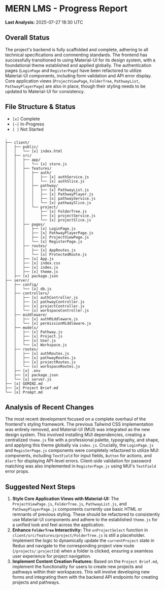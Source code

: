 # MERN LMS - Progress Report

**Last Analysis:** 2025-07-27 18:30 UTC

## Overall Status
The project's backend is fully scaffolded and complete, adhering to all technical specifications and commenting standards. The frontend has successfully transitioned to using Material-UI for its design system, with a foundational theme established and applied globally. The authentication pages (`LoginPage` and `RegisterPage`) have been refactored to utilize Material-UI components, including form validation and API error display. Core application views (`ProjectViewPage`, `FolderTree`, `PathwayList`, `PathwayPlayerPage`) are also in place, though their styling needs to be updated to Material-UI for consistency.

## File Structure & Status
*   `[x]` Complete
*   `[~]` In-Progress
*   `[ ]` Not Started

```
.
├── client/
│   ├── public/
│   │   └── [x] index.html
│   ├── src/
│   │   ├── app/
│   │   │   └── [x] store.js
│   │   ├── features/
│   │   │   ├── auth/
│   │   │   │   ├── [x] authService.js
│   │   │   │   └── [x] authSlice.js
│   │   │   ├── pathway/
│   │   │   │   ├── [x] PathwayList.js
│   │   │   │   ├── [x] PathwayPlayer.js
│   │   │   │   ├── [x] pathwayService.js
│   │   │   │   └── [x] pathwaySlice.js
│   │   │   └── project/
│   │   │       ├── [x] FolderTree.js
│   │   │       ├── [x] projectService.js
│   │   │       └── [x] projectSlice.js
│   │   ├── pages/
│   │   │   ├── [x] LoginPage.js
│   │   │   ├── [x] PathwayPlayerPage.js
│   │   │   ├── [x] ProjectViewPage.js
│   │   │   └── [x] RegisterPage.js
│   │   ├── routes/
│   │   │   ├── [x] AppRoutes.js
│   │   │   └── [x] ProtectedRoute.js
│   │   ├── [x] App.js
│   │   ├── [x] index.css
│   │   ├── [x] index.js
│   │   ├── [x] theme.js
│   ├── [x] package.json
├── server/
│   ├── config/
│   │   └── [x] db.js
│   ├── controllers/
│   │   ├── [x] authController.js
│   │   ├── [x] pathwayController.js
│   │   ├── [x] projectController.js
│   │   └── [x] workspaceController.js
│   ├── middleware/
│   │   ├── [x] authMiddleware.js
│   │   └── [x] permissionMiddleware.js
│   ├── models/
│   │   ├── [x] Pathway.js
│   │   ├── [x] Project.js
│   │   ├── [x] User.js
│   │   └── [x] Workspace.js
│   ├── routes/
│   │   ├── [x] authRoutes.js
│   │   ├── [x] pathwayRoutes.js
│   │   ├── [x] projectRoutes.js
│   │   └── [x] workspaceRoutes.js
│   ├── [x] .env
│   ├── [x] package.json
│   └── [x] server.js
├── [x] GEMINI.md
├── [x] Project Brief.md
└── [x] Prompt.md
```

## Analysis of Recent Changes
The most recent development focused on a complete overhaul of the frontend's styling framework. The previous Tailwind CSS implementation was entirely removed, and Material-UI (MUI) was integrated as the new design system. This involved installing MUI dependencies, creating a centralized `theme.js` file with a professional palette, typography, and shape, and applying this theme globally via `index.js`. Crucially, the `LoginPage.js` and `RegisterPage.js` components were completely refactored to utilize MUI components, including `TextField` for input fields, `Button` for actions, and `Alert` for displaying API-level errors. Client-side validation for password matching was also implemented in `RegisterPage.js` using MUI's `TextField` error props.

## Suggested Next Steps
1.  **Style Core Application Views with Material-UI:** The `ProjectViewPage.js`, `FolderTree.js`, `PathwayList.js`, and `PathwayPlayerPage.js` components currently use basic HTML or remnants of previous styling. These should be refactored to consistently use Material-UI components and adhere to the established `theme.js` for a unified look and feel across the application.
2.  **Enhance `FolderTree` Interactivity:** The `onProjectSelect` function in `client/src/features/project/FolderTree.js` is still a placeholder. Implement the logic to dynamically update the `currentProject` state in Redux and navigate to the corresponding project view route (`/projects/:projectId`) when a folder is clicked, ensuring a seamless user experience for project navigation.
3.  **Implement Content Creation Features:** Based on the `Project Brief.md`, implement the functionality for users to create new projects and pathways within their workspaces. This will involve developing new forms and integrating them with the backend API endpoints for creating projects and pathways.